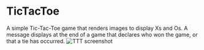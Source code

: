 # TicTacToe
A simple Tic-Tac-Toe game that renders images to display Xs and Os. A message displays at the end of a game that declares who won the game, or that a tie has occurred.
![TTT screenshot](https://user-images.githubusercontent.com/64513233/136646729-6906b07b-4d4d-44b4-aca2-e20c7708dd27.PNG)
